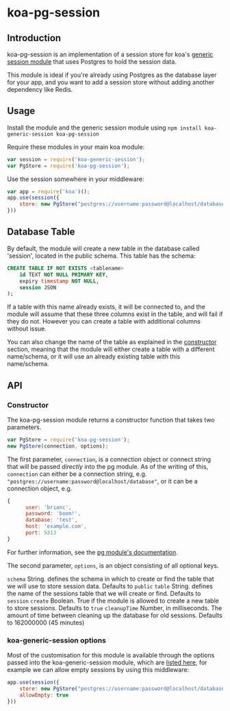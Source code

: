 # koa-pg-session

## Introduction

koa-pg-session is an implementation of a session store for koa's [generic session module](https://github.com/koajs/generic-session) that uses Postgres to hold the session data.

This module is ideal if you're already using Postgres as the database layer for your app, and you want to add a session store without adding another dependency like Redis.

## Usage

Install the module and the generic session module using `npm install koa-generic-session koa-pg-session`

Require these modules in your main koa module:

```javascript
var session = require('koa-generic-session');
var PgStore = require('koa-pg-session');
```

Use the session somewhere in your middleware:

```javascript
var app = require('koa')();
app.use(session({
    store: new PgStore("postgres://username:password@localhost/database")
}))
```

## Database Table

By default, the module will create a new table in the database called 'session', located in the public schema. This table has the schema:

```sql
CREATE TABLE IF NOT EXISTS <tablename>
    id TEXT NOT NULL PRIMARY KEY,
    expiry timestamp NOT NULL,
    session JSON
);
```

If a table with this name already exists, it will be connected to, and the module will assume that these three columns exist in the table, and will fail if they do not. However you can create a table with additional columns without issue.

You can also change the name of the table as explained in the [constructor](#constructor) section, meaning that the module will either create a table with a different name/schema, or it will use an already existing table with this name/schema.

## API

### Constructor

The koa-pg-session module returns a constructor function that takes two parameters.

```javascript
var PgStore = require('koa-pg-session');
new PgStore(connection, options);
```

The first parameter, `connection`, is a connection object or connect string that will be passed *directly* into the pg module. As of the writing of this, `connection` can either be a connection string, e.g. `"postgres://username:password@localhost/database"`, or it can be a connection object, e.g.
```javascript
{
      user: 'brianc',
      password: 'boom!',
      database: 'test',
      host: 'example.com',
      port: 5313
}
```

For further information, see the [pg module's documentation](https://github.com/brianc/node-postgres/wiki/pg#connectstring-connectionstring-function-callback).

The second parameter, `options`, is an object consisting of all optional keys.

`schema` String. defines the schema in which to create or find the table that we will use to store session data. Defaults to `public`
`table` String. defines the name of the sessions table that we will create or find. Defaults to `session`
`create` Boolean. True if the module is allowed to create a new table to store sessions. Defaults to `true`
`cleanupTime` Number, in milliseconds. The amount of time between cleaning up the database for old sessions. Defaults to 162000000 (45 minutes)

### koa-generic-session options

Most of the customisation for this module is available through the options passed into the koa-generic-session module, which are [listed here](https://github.com/koajs/generic-session#options), for example we can allow empty sessions by using this middleware:

```javascript
app.use(session({
    store: new PgStore("postgres://username:password@localhost/database"),
    allowEmpty: true
}))
```

